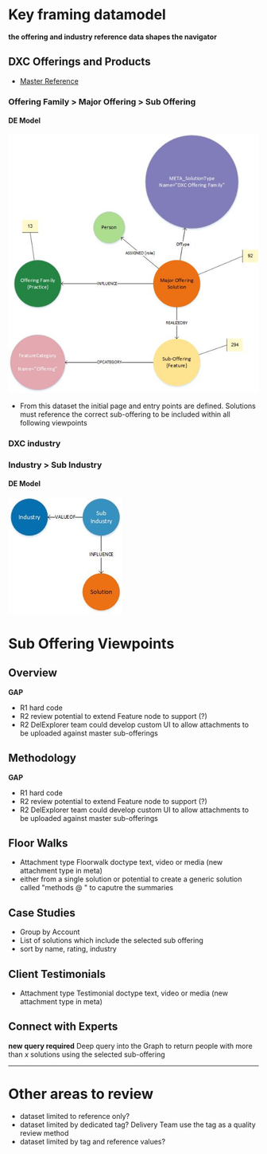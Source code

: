 # Key framing datamodel

**the offering and industry reference data shapes the navigator**

## DXC Offerings and Products

- [Master Reference](https://my.dxc.com/our-company/global-functions/integrated-workforce-management/infrastructure-and-support/knowledge-management/km_taxonomy_classification.html)

### Offering Family > Major Offering > Sub Offering

#### DE Model
![Base Offering Model](images/offeringModel.jpg)
- From this dataset the initial page and entry points are defined.   Solutions must reference the correct sub-offering to be included within all following viewpoints

### DXC industry

### Industry > Sub Industry

#### DE Model
![Base Industry Model](images/industryModel.jpg)

# Sub Offering Viewpoints

## Overview
**GAP**
- R1 hard code
- R2 review potential to extend Feature node to support (?)
- R2 DelExplorer team could develop custom UI to allow attachments to be uploaded against master sub-offerings

## Methodology
**GAP**
- R1 hard code
- R2 review potential to extend Feature node to support (?)
- R2 DelExplorer team could develop custom UI to allow attachments to be uploaded against master sub-offerings

## Floor Walks
- Attachment type Floorwalk doctype text, video or media (new attachment type in meta)
- either from a single solution or potential to create a generic solution called "methods @ <client>" to caputre the summaries

## Case Studies
- Group by Account
- List of solutions which include the selected sub offering
- sort by name, rating, industry

## Client Testimonials
- Attachment type Testimonial doctype text, video or media (new attachment type in meta)

## Connect with Experts
**new query required**
Deep query into the Graph to return people with more than _x_ solutions using the selected sub-offering


--- 
# Other areas to review
- dataset limited to reference only?
- dataset limited by dedicated tag?   Delivery Team use the tag as a quality review method
- dataset limited by tag and reference values?
